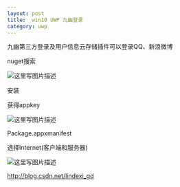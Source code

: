 ```yaml
---
layout: post
title:  win10 UWP 九幽登录 
category: uwp 
---
```


九幽第三方登录及用户信息云存储插件可以登录QQ、新浪微博

<!--more-->

<div id="toc"></div>

nuget搜索

![这里写图片描述](image/201611817115381.png)

安装

获得appkey

![这里写图片描述](image/201611817136114.png)

Package.appxmanifest

选择Internet(客户端和服务器)

![这里写图片描述](image/201611817148674.png)

http://blog.csdn.net/lindexi_gd

